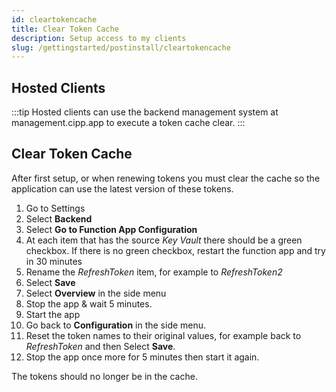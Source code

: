 ```yaml
---
id: cleartokencache
title: Clear Token Cache
description: Setup access to my clients
slug: /gettingstarted/postinstall/cleartokencache
---
```


## Hosted Clients

:::tip
Hosted clients can use the backend management system at management.cipp.app to execute a token cache clear.
:::

## Clear Token Cache

After first setup, or when renewing tokens you must clear the cache so the application can use the latest version of these tokens.



1. Go to Settings
1. Select **Backend**
1. Select **Go to Function App Configuration**
1. At each item that has the source _Key Vault_ there should be a green checkbox. If there is no green checkbox, restart the function app and try in 30 minutes
1. Rename the _RefreshToken_ item, for example to _RefreshToken2_
1. Select **Save**
1. Select **Overview** in the side menu
1. Stop the app & wait 5 minutes.
1. Start the app
1. Go back to **Configuration** in the side menu.
1. Reset the token names to their original values, for example back to _RefreshToken_ and then Select **Save**.
1. Stop the app once more for 5 minutes then start it again.

The tokens should no longer be in the cache.
